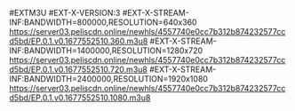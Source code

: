 #EXTM3U
#EXT-X-VERSION:3
#EXT-X-STREAM-INF:BANDWIDTH=800000,RESOLUTION=640x360
https://server03.peliscdn.online/newhls/4557740e0cc7b312b874232577ccd5bd/EP.0.1.v0.1677552510.360.m3u8
#EXT-X-STREAM-INF:BANDWIDTH=1400000,RESOLUTION=1280x720
https://server03.peliscdn.online/newhls/4557740e0cc7b312b874232577ccd5bd/EP.0.1.v0.1677552510.720.m3u8
#EXT-X-STREAM-INF:BANDWIDTH=2400000,RESOLUTION=1920x1080
https://server03.peliscdn.online/newhls/4557740e0cc7b312b874232577ccd5bd/EP.0.1.v0.1677552510.1080.m3u8
